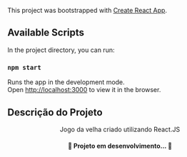This project was bootstrapped with [Create React App](https://github.com/facebook/create-react-app).

## Available Scripts

In the project directory, you can run:

### `npm start`

Runs the app in the development mode.<br />
Open [http://localhost:3000](http://localhost:3000) to view it in the browser.


## Descrição do Projeto
<p align="center">Jogo da velha criado utilizando React.JS</p>

<h4 align="center"> 
	🚧  Projeto em desenvolvimento...  🚧
</h4>
